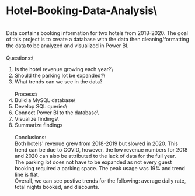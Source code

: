 # Hotel-Booking-Data-Analysis\
\
Data contains booking information for two hotels from 2018-2020. The goal of this project is to create a database with the data then cleaning/formatting the data to be analyzed and visualized in Power BI.\
\
Questions:\
1) Is the hotel revenue growing each year?\
2) Should the parking lot be expanded?\
3) What trends can we see in the data?\
\
Process:\
1) Build a MySQL database\
2) Develop SQL queries\
3) Connect Power BI to the database\
4) Visualize findings\
5) Summarize findings\
\
Conclusions:\
Both hotels' revenue grew from 2018-2019 but slowed in 2020. This trend can be due to COVID, however, the low revenue numbers for 2018 and 2020 can also be attributed to the lack of data for the full year.\
The parking lot does not have to be expanded as not every guest booking required a parking space. The peak usage was 19% and trend line is flat.\
Overall, we can see postive trends for the following: average daily rate, total nights booked, and discounts.
